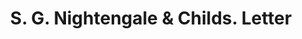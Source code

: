 ---
doi: 10.7916/D8S76T9T
date_other: '1891'
date_other_textual: '1891'
form: correspondence
genre:
- Letters (correspondence)
name:
- S. G. Nightengale & Childs
object_in_context_url: https://biggert.cul.columbia.edu/items/view/ave_biggert_00449
subject_hierarchical_geographic:
- Boston, Massachusetts, United States
subject_name:
- S. G. Nightengale & Childs
title: S. G. Nightengale & Childs. Letter
sort_title: S. G. Nightengale & Childs. Letter
call_number: ave_biggert_00449
coordinates:
- 42.35805555555556,-71.06361111111111
pid: ave_biggert_00449
identifiers: ave_biggert_00449
thumbnail: https://derivativo-2.library.columbia.edu/iiif/2/ldpd:344131/full/!256,256/0/native.jpg
permalink: "/items/ave_biggert_00449/"
layout: iiif-image-page
---